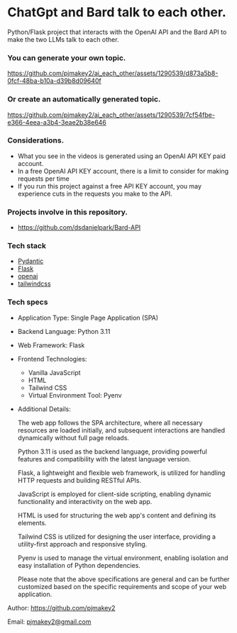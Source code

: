 # ChatGpt and Bard talk to each other.

Python/Flask project that interacts with the OpenAI API and the Bard API to make the two LLMs talk to each other.

### You can generate your own topic.

https://github.com/pjmakey2/ai_each_other/assets/1290539/d873a5b8-0fcf-48ba-b10a-d39b8d09640f

### Or create an automatically generated topic.

https://github.com/pjmakey2/ai_each_other/assets/1290539/7cf54fbe-e366-4eea-a3b4-3eae2b38e646

### Considerations.

  * What you see in the videos is generated using an OpenAI API KEY paid account.
  * In a free OpenAI API KEY account, there is a limit to consider for making requests per time
  * If you run this project against a free API KEY account, you may experience cuts in the requests you make to the API.

### Projects involve in this repository.

 * https://github.com/dsdanielpark/Bard-API

### Tech stack

 * [Pydantic](https://github.com/dsdanielpark/Bard-API)
 * [Flask](https://flask.palletsprojects.com/en/2.3.x/)
 * [openai](https://pypi.org/project/openai/)
 * [tailwindcss](https://tailwindcss.com/)



### Tech specs

  * Application Type: Single Page Application (SPA)
  * Backend Language: Python 3.11
  * Web Framework: Flask
  * Frontend Technologies:
      * Vanilla JavaScript
      * HTML
      * Tailwind CSS
      * Virtual Environment Tool: Pyenv
  * Additional Details:

    The web app follows the SPA architecture, where all necessary resources are loaded initially, and subsequent interactions are handled dynamically without full page reloads.

    Python 3.11 is used as the backend language, providing powerful features and compatibility with the latest language version.

    Flask, a lightweight and flexible web framework, is utilized for handling HTTP requests and building RESTful APIs.

    JavaScript is employed for client-side scripting, enabling dynamic functionality and interactivity on the web app.

    HTML is used for structuring the web app's content and defining its elements.

    Tailwind CSS is utilized for designing the user interface, providing a utility-first approach and responsive styling.

    Pyenv is used to manage the virtual environment, enabling isolation and easy installation of Python dependencies.

    Please note that the above specifications are general and can be further customized based on the specific requirements and scope of your web application.

Author: https://github.com/pjmakey2

Email:  pjmakey2@gmail.com
